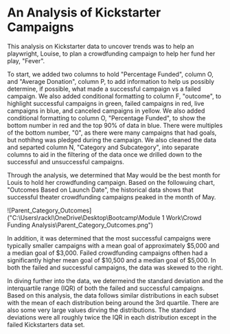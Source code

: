 # An Analysis of Kickstarter Campaigns
This analysis on Kickstarter data to uncover trends was to help an playwright, Louise, to plan a crowdfunding campaign to help her fund her play, "Fever".

To start, we added two columns to hold "Percentage Funded", column O, and "Average Donation", column P, to add information to help us possibly determine, if possible, what made a successful campaign vs a failed campaign. We also added conditional formatting to column F, "outcome", to highlight successful campaigns in green, failed campaigns in red, live campaigns in blue, and canceled campaigns in yellow. We also added conditional formatting to column O, "Percentage Funded", to show the bottom number in red and the top 90% of data in blue. There were multiples of the bottom number, "0", as there were many campaigns that had goals, but nothihng was pledged during the campaign. We also cleaned the data and separted column N, "Category and Subcategory", into separate columns to aid in the filtering of the data once we drilled down to the successful and unsuccessful campaigns.

Through the analysis, we determined that May would be the best month for Louis to hold her crowdfunding campaign. Based on the followuing chart, "Outcomes Based on Launch Date", the historical data shows that successful theater crowdfunding campaigns peaked in the month of May. 

![Parent_Category_Outcomes]("C:\Users\rackl\OneDrive\Desktop\Bootcamp\Module 1 Work\Crowd Funding Analysis\Parent_Category_Outcomes.png")

In addition, it was determined that the most successful campaigns were typically smaller campaigns with a mean goal of approximately $5,000 and a median goal of $3,000. Failed crowdfunding campaigns ofthen had a significantly higher mean goal of $10,500 and a median goal of $5,000. In both the failed and successful campaigns, the data was skewed to the right.

In diving further into the data, we determeind the standard deviation and the interquartile range (IQR) of both the failed and successful campaigns. Based on this analysis, the data follows similar distributions in each subset with the mean of each distribution being around the 3rd quartile. There are also some very large values dirving the distributions. The standard deviations were all roughly twice the IQR in each distribution except in the failed Kickstarters data set.
